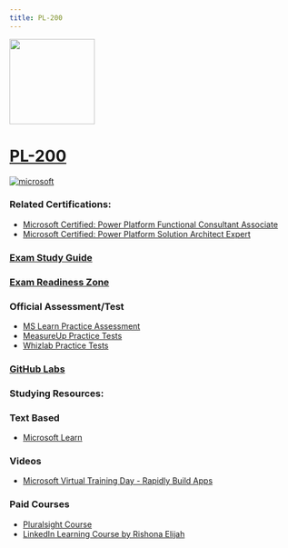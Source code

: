 ```yaml
---
title: PL-200
---
```


<img src="/pl-200.png" width="150" height="150">

# [PL-200](https://learn.microsoft.com/certifications/exams/pl-200)

<a href='https://learn.microsoft.com/en-us/certifications/browse/?type=role-based&levels=intermediate' target="_blank"><img alt='microsoft' src='https://img.shields.io/badge/associate-100000?style=for-the-badge&logo=microsoft&logoColor=white&labelColor=0078D4&color=212221'/></a> 

### Related Certifications:
- [Microsoft Certified: Power Platform Functional Consultant Associate](https://learn.microsoft.com/en-us/certifications/power-platform-functional-consultant-associate)
- [Microsoft Certified: Power Platform Solution Architect Expert](https://learn.microsoft.com/en-us/certifications/power-platform-solution-architect-expert)

### [Exam Study Guide](https://aka.ms/pl200-studyguide)
### [Exam Readiness Zone](https://learn.microsoft.com/en-us/shows/exam-readiness-zone/preparing-for-pl-200-configure-microsoft-dataverse-1-of-6/)

### Official Assessment/Test
- [MS Learn Practice Assessment](https://learn.microsoft.com/certifications/exams/pl-200/practice/assessment?assessment-type=practice&assessmentId=64)
- [MeasureUp Practice Tests](https://www.measureup.com/microsoft-practice-test-pl-200-microsoft-power-platform-functional-consultant.html#u44)
- [Whizlab Practice Tests](https://www.whizlabs.com/microsoft-power-functional-consultant-pl-200-certification/)

### [GitHub Labs](https://github.com/MicrosoftLearning/PL-200-Power-Platform-Functional-Consultant/tree/master/Instructions/Labs)

### Studying Resources:

### Text Based
- [Microsoft Learn](https://learn.microsoft.com/certifications/exams/pl-200)
### Videos
- [Microsoft Virtual Training Day - Rapidly Build Apps](https://events.microsoft.com/en-us/allevents/?language=English&clientTimeZone=1&search=Microsoft%20Power%20Platform%20Virtual%20Training%20Day:%20Rapidly%20Build%20Apps)
### Paid Courses
- [Pluralsight Course](https://www.pluralsight.com/paths/microsoft-power-platform-functional-consultant-pl-200)
- [LinkedIn Learning Course by Rishona Elijah](https://www.linkedin.com/learning/cert-prep-power-platform-functional-consultant-associate-pl-200)

